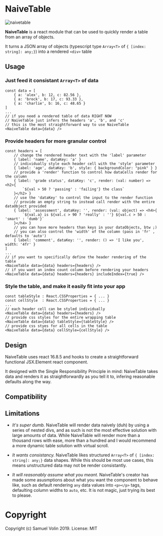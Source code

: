 # NaiveTable

![naivetable](https://untra.io/img/logo-slim.png)

**NaiveTable** is a react module that can be used to quickly render a table from an array of objects.

It turns a JSON array of objects (typescript type `Array<T>` of `{ [index: string]: any;}`) into a rendered `<div>` table

## Usage

### Just feed it consistant `Array<T>` of data

```tsx
const data = [
    { a: 'alex', b: 12, c: 82.56 },
    { a: 'brock', b: 17, c: 93.33 },
    { a: 'charlie', b: 16, c: 48.65 }
]
...
// if you need a rendered table of data RIGHT NOW
// NaiveTable just infers the headers 'a', 'b', and 'c'
// this is the most straightforward way to use NaiveTable
<NaiveTable data={data} />
```

### Provide headers for more granular control

```tsx
const headers = [
    // change the rendered header text with the 'label' parameter
    { label: 'name', dataKey: 'a' }
    // individually style each header cell with the 'style' parameter
    { label: 'age', dataKey: 'b', style: { backgroundColor: "pink" } }
    // provide a 'render' function to control how dataCells render for the column
    { label: 'grade status', dataKey: 'c', render: (val: number) => <h2>{
        `${val > 50 ? 'passing' : 'failing'} the class`
    }</h2> }
    // use the 'dataKey' to control the input to the render function
    // provide an empty string to instead call render with the entire dataObject provided
    { label: 'assessment', dataKey: '', render: (val: object) => <h4>{
        `${val.a} is ${val.c > 90 ? 'really' : ''} ${val.c > 50 : 'smart' : 'dumb'}`
    }</h4> }
    // you can have more headers than keys in your dataObjects, btw ;)
    // you can also control the 'width' of the column (pass in 'fr' , defaults to 'auto')
    { label: 'comment', dataKey: '', render: () => 'I like you', width: '4fr' }
]
...
// if you want to specifically define the header rendering of the table
<NaiveTable data={data} headers={headers} />
// if you want an index count column before rendering your headers
<NaiveTable data={data} headers={headers} includeIndex={true} />
```

### Style the table, and make it easily fit into your app

```tsx
const tableStyle : React.CSSProperties = { ... }
const cellStyle  : React.CSSProperties = { ... }
...
// each header cell can be styled individually
<NaiveTable data={data} headers={headers} />
// provide css styles for the entire wrapping table
<NaiveTable data={data} tableStyle={tableStyle} />
// provide css styes for all cells in the table
<NaiveTable data={data} cellStyle={cellStyle} />
```

## Design

NaiveTable uses react 16.8.5 and hooks to create a straightforward functional JSX.Element react component.

It designed with the Single Responsibility Principle in mind: NaiveTable takes data and renders it as straightforwardly as you tell it to, infering reasonable defaults along the way.

## Compatibility

## Limitations

* _It's super dumb._ NaiveTable will render data naively (duh) by using a series of nested divs, and as such is not the most effective solution with large amounts of data. While NaiveTable will render more than a thousand rows with ease, more than a hundred and I would recommend a more dynamic table solution with virtual scroll.

* _It wants consistancy._ NaiveTable likes structured  `Array<T>` of `{ [index: string]: any;}` data shapes. While this should be most use cases, this means unstructured data may not be render consistantly.

* _It will reasonably assume what you meant._ NaiveTable's creator has made some asusmptions about what you want the component to behave like, such as default rendering `any` data values into `<p></p>` tags, defaulting column widths to `auto`, etc. It is not magic, just trying its best to please.

# Copyright
Copyright (c) Samuel Volin 2019. License: MIT